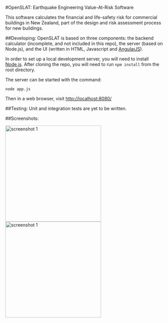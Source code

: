 #OpenSLAT: Earthquake Engineering Value-At-Risk Software

This software calculates the financial and life-safety risk for commercial buildings in New Zealand,
part of the design and risk assessment process for new buildings.

##Developing:
OpenSLAT is based on three components: the backend calculator (incomplete, and not included in this repo), the server (based on Node.js), and the UI (written in HTML, Javascript and [AngularJS](http://angularjs.org/)).

In order to set up a local development server, you will need to install [Node.js](http://nodejs.org/).
After cloning the repo, you will need to run `npm install` from the root directory.

The server can be started with the command:

	node app.js

Then in a web browser, visit [http://localhost:8080/](http://localhost:8080/)

##Testing:
Unit and integration tests are yet to be written.

##Screenshots:
<div><img title="screenshot 1" src="https://dl.dropboxusercontent.com/u/128539/openslat_github_1.png" align=center height = 300 /></div>
<div><img title="screenshot 1" src="https://dl.dropboxusercontent.com/u/128539/openslat_github_2.png" align=center height = 300 /></div>
